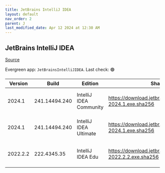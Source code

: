 ```yaml
---
title: JetBrains IntelliJ IDEA
layout: default
nav_order: 2
parent: J
last_modified_date: Apr 12 2024 at 12:30 AM
---
```


## JetBrains IntelliJ IDEA

[Source](https://www.jetbrains.com/)

Evergreen app: `JetBrainsIntelliJIDEA`. Last check: 🟢

| Version  | Build         | Edition                 | Sha256                                                         | Date       | Size      | Type | URI                                                                                                                |
| -------- | ------------- | ----------------------- | -------------------------------------------------------------- | ---------- | --------- | ---- | ------------------------------------------------------------------------------------------------------------------ |
| 2024.1   | 241.14494.240 | IntelliJ IDEA Community | https://download.jetbrains.com/idea/ideaIC-2024.1.exe.sha256   | 04/04/2024 | 596665744 | exe  | [https://download.jetbrains.com/idea/ideaIC-2024.1.exe](https://download.jetbrains.com/idea/ideaIC-2024.1.exe)     |
| 2024.1   | 241.14494.240 | IntelliJ IDEA Ultimate  | https://download.jetbrains.com/idea/ideaIU-2024.1.exe.sha256   | 04/04/2024 | 997351008 | exe  | [https://download.jetbrains.com/idea/ideaIU-2024.1.exe](https://download.jetbrains.com/idea/ideaIU-2024.1.exe)     |
| 2022.2.2 | 222.4345.35   | IntelliJ IDEA Edu       | https://download.jetbrains.com/idea/ideaIE-2022.2.2.exe.sha256 | 10/27/2022 | 693805272 | exe  | [https://download.jetbrains.com/idea/ideaIE-2022.2.2.exe](https://download.jetbrains.com/idea/ideaIE-2022.2.2.exe) |
